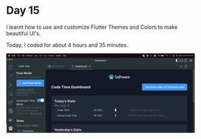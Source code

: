 # Day 15

I learnt how to use and customize Flutter Themes and Colors to make beautiful UI's.

Today, I coded for about 4 hours and 35 minutes.

![App Preview](Day15/images/15:08:2022.png)
